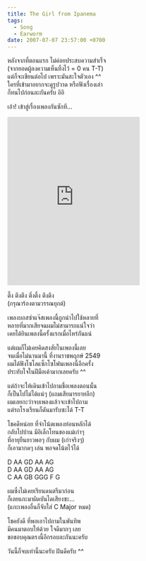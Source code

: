```yaml
---
title: The Girl from Ipanema
tags:
  - Song
  - Earworm
date: 2007-07-07 23:57:00 +0700
---
```


หลังจากที่ตอนแรก ไม่ค่อยประสบความสำเร็จ  
(จากยอดผู้ลงความเห็นทิ้งไว้ = 0 คน T-T)  
แต่ก็จะเขียนต่อไป เพราะมันสะใจตัวเอง ^^  
ใครที่เข้ามาอยากจะดูรูปวาด หรือฟังเรื่องเล่า  
ก็ทนไปก่อนละกันครับ อิอิ

เอ้า! เข้าสู่เรื่องเพลงกันซักที...

<iframe src="https://open.spotify.com/embed/track/6n50vexd6yBNvSOc6QHT5X" width="300" height="380" frameborder="0" allowtransparency="true" allow="encrypted-media"></iframe>

ตึ๊ง ตึงตึง ตึ่งตึ้ง ตึงตึง  
(กรุณาร้องตามวรรณยุกต์)

เพลงบอสซ่าแจ๊สเพลงนี้ถูกนำไปใช้หลายที่  
หลายที่มากเสียจนผมไม่สามารถแน่ใจว่า  
เคยได้ยินเพลงนี้ครั้งแรกเมื่อไหร่กันแน่

แต่ผมก็ไม่เคยคิดสงสัยในเพลงนี้เลย  
จนเมื่อไม่นานมานี้ ที่งานราชพฤกษ์ 2549  
ผมได้ฟังโซโลแซ็กโซโฟนเพลงนี้อีกครั้ง  
ประทับใจในฝีมือเค้ามากเลยครับ ^^

แต่ถ้าจะให้เดินเข้าไปถามชื่อเพลงตอนนั้น  
ก็เป็นไปไม่ได้แน่ๆ (แถมเสียมารยาทอีก)  
ผมเลยกะว่าจบเพลงแล้วจะเข้าไปถาม  
แต่รถโรงเรียนก็ดันมารับซะได้ T-T

โชคดีหน่อย ที่จำโน้ตเพลงท่อนหลักได้  
กลับไปบ้าน มีอิเล็กโทนของแม่เก่าๆ  
ที่อายุยืนยาวพอๆ กับผม (เก่าจริงๆ)  
ก็เอามากดๆ เล่น พอจดโน้ตไว้ได้

D AA GD AA AG  
D AA GD AA AG  
C AA GB GGG F G

ผมซึ่งไม่เคยเรียนดนตรีมาก่อน  
ก็เลยแกะมาผิดบันไดเสียงซะ...  
(แกะเพลงอื่นก็จับใส่ C Major หมด)

โชคยังดี ที่พอเอาไปถามในพันทิพ  
มีคนมาตอบให้ด้วย ใจดีมากๆ เลย  
ขอขอบคุณตรงนี้อีกรอบละกันนะครับ

วันนี้ก็จบเท่านี้นะครับ ฝันดีครับ ^^

